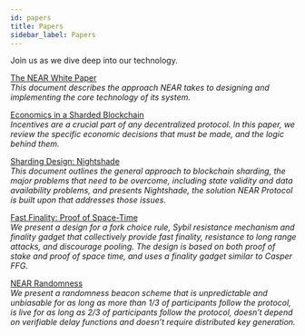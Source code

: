 ```yaml
---
id: papers
title: Papers
sidebar_label: Papers
---
```


Join us as we dive deep into our technology.

[The NEAR White Paper](https://near.org/papers/the-official-near-white-paper/)<br/>
*This document describes the approach NEAR takes to designing and implementing the core technology of its system.*

[Economics in a Sharded Blockchain](https://near.org/papers/economics-in-sharded-blockchain/)<br/>
*Incentives are a crucial part of any decentralized protocol. In this paper, we review the specific economic decisions that must be made, and the logic behind them.*

[Sharding Design: Nightshade](https://near.org/papers/nightshade/)<br/>
*This document outlines the general approach to blockchain sharding, the major problems that need to be overcome, including state validity and data availability problems, and presents Nightshade, the solution NEAR Protocol is built upon that addresses those issues.*

[Fast Finality: Proof of Space-Time](https://near.org/papers/proof-of-space-time/)<br/>
*We present a design for a fork choice rule, Sybil resistance mechanism and finality gadget that collectively provide fast finality, resistance to long range attacks, and discourage pooling. The design is based on both proof of stake and proof of space time, and uses a finality gadget similar to Casper FFG.*

[NEAR Randomness](https://near.org/papers/randomness/)<br>
*We present a randomness beacon scheme that is unpredictable and unbiasable for as long as more than 1/3 of participants follow the protocol, is live for as long as 2/3 of participants follow the protocol, doesn’t depend on verifiable delay functions and doesn’t require distributed key generation.*
